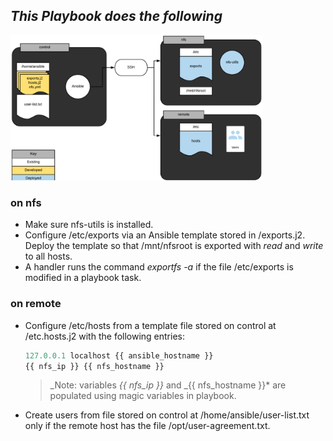 ## _This Playbook does the following_

<img src="images/Image.png" width="80%" height="50%">

### on nfs

- Make sure nfs-utils is installed.
- Configure /etc/exports via an Ansible template stored in /exports.j2. Deploy the template so that /mnt/nfsroot is exported with _read_ and _write_ to all hosts.
- A handler runs the command _exportfs -a_ if the file /etc/exports is modified in a playbook task.

### on remote

- Configure /etc/hosts from a template file stored on control at /etc.hosts.j2 with the following entries:
  ``` javascript 
  127.0.0.1 localhost {{ ansible_hostname }}
  {{ nfs_ip }} {{ nfs_hostname }}
  ```
  > _Note: variables _{{ nfs_ip }}_ and _{{ nfs_hostname }}\* are populated using magic variables in playbook.
- Create users from file stored on control at /home/ansible/user-list.txt only if the remote host has the file /opt/user-agreement.txt.
